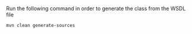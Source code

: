 Run the following command in order to generate the class from the WSDL file  
```
mvn clean generate-sources
```
